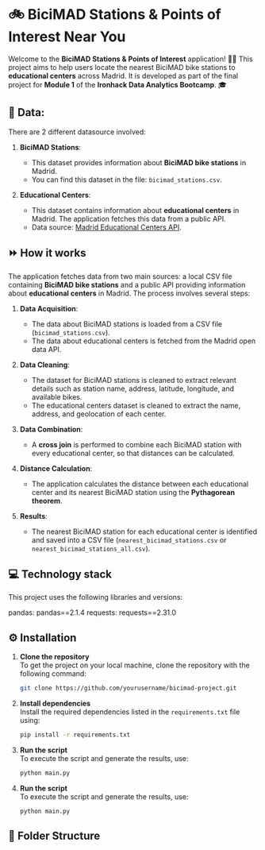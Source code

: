 # 🚲 **BiciMAD Stations & Points of Interest Near You** 

Welcome to the **BiciMAD Stations & Points of Interest** application! 🚴‍♂️ This project aims to help users locate the nearest BiciMAD bike stations to **educational centers** across Madrid. It is developed as part of the final project for **Module 1** of the **Ironhack Data Analytics Bootcamp**. 🎓


## 💾 Data:
There are 2 different datasource involved:

1. **BiciMAD Stations**: 
   - This dataset provides information about **BiciMAD bike stations** in Madrid.
   - You can find this dataset in the file: `bicimad_stations.csv`.

2. **Educational Centers**:
   - This dataset contains information about **educational centers** in Madrid. The application fetches this data from a public API.
   - Data source: [Madrid Educational Centers API](https://datos.madrid.es/egob/catalogo/300614-0-centros-educativos.json).


## ⏩ How it works

The application fetches data from two main sources: a local CSV file containing **BiciMAD bike stations** and a public API providing information about **educational centers** in Madrid. The process involves several steps:

1. **Data Acquisition**: 
   - The data about BiciMAD stations is loaded from a CSV file (`bicimad_stations.csv`).
   - The data about educational centers is fetched from the Madrid open data API.
   
2. **Data Cleaning**: 
   - The dataset for BiciMAD stations is cleaned to extract relevant details such as station name, address, latitude, longitude, and available bikes.
   - The educational centers dataset is cleaned to extract the name, address, and geolocation of each center.
   
3. **Data Combination**: 
   - A **cross join** is performed to combine each BiciMAD station with every educational center, so that distances can be calculated.

4. **Distance Calculation**: 
   - The application calculates the distance between each educational center and its nearest BiciMAD station using the **Pythagorean theorem**.

5. **Results**: 
   - The nearest BiciMAD station for each educational center is identified and saved into a CSV file (`nearest_bicimad_stations.csv` or `nearest_bicimad_stations_all.csv`).

## 💻 Technology stack

This project uses the following libraries and versions:

pandas: pandas==2.1.4
requests: requests==2.31.0

## ⚙️ Installation

1. **Clone the repository**  
   To get the project on your local machine, clone the repository with the following command:
   ```bash
   git clone https://github.com/yourusername/bicimad-project.git

2. **Install dependencies**  
   Install the required dependencies listed in the `requirements.txt` file using:  
   ```bash
   pip install -r requirements.txt

3. **Run the script**  
   To execute the script and generate the results, use:  
   ```bash
   python main.py

4. **Run the script**  
   To execute the script and generate the results, use:  
   ```bash
   python main.py

## 📁 Folder Structure
